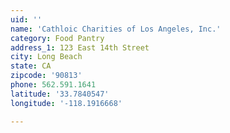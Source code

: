 ```yaml
---
uid: ''
name: 'Cathloic Charities of Los Angeles, Inc.'
category: Food Pantry
address_1: 123 East 14th Street
city: Long Beach
state: CA
zipcode: '90813'
phone: 562.591.1641
latitude: '33.7840547'
longitude: '-118.1916668'

---
```

